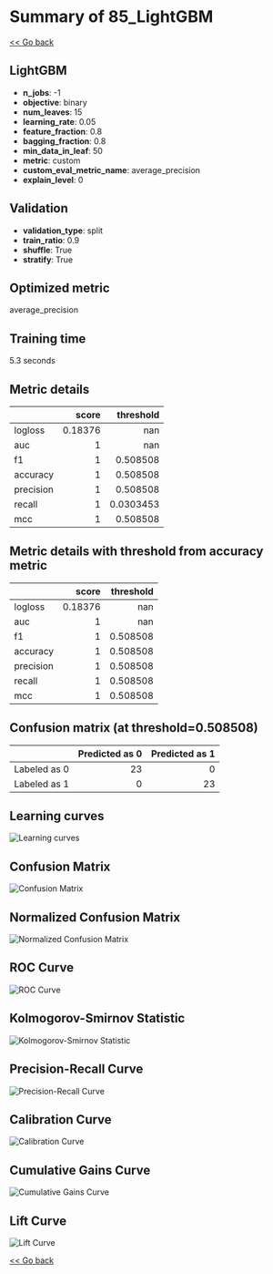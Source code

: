 # Summary of 85_LightGBM

[<< Go back](../README.md)


## LightGBM
- **n_jobs**: -1
- **objective**: binary
- **num_leaves**: 15
- **learning_rate**: 0.05
- **feature_fraction**: 0.8
- **bagging_fraction**: 0.8
- **min_data_in_leaf**: 50
- **metric**: custom
- **custom_eval_metric_name**: average_precision
- **explain_level**: 0

## Validation
 - **validation_type**: split
 - **train_ratio**: 0.9
 - **shuffle**: True
 - **stratify**: True

## Optimized metric
average_precision

## Training time

5.3 seconds

## Metric details
|           |   score |   threshold |
|:----------|--------:|------------:|
| logloss   | 0.18376 | nan         |
| auc       | 1       | nan         |
| f1        | 1       |   0.508508  |
| accuracy  | 1       |   0.508508  |
| precision | 1       |   0.508508  |
| recall    | 1       |   0.0303453 |
| mcc       | 1       |   0.508508  |


## Metric details with threshold from accuracy metric
|           |   score |   threshold |
|:----------|--------:|------------:|
| logloss   | 0.18376 |  nan        |
| auc       | 1       |  nan        |
| f1        | 1       |    0.508508 |
| accuracy  | 1       |    0.508508 |
| precision | 1       |    0.508508 |
| recall    | 1       |    0.508508 |
| mcc       | 1       |    0.508508 |


## Confusion matrix (at threshold=0.508508)
|              |   Predicted as 0 |   Predicted as 1 |
|:-------------|-----------------:|-----------------:|
| Labeled as 0 |               23 |                0 |
| Labeled as 1 |                0 |               23 |

## Learning curves
![Learning curves](learning_curves.png)
## Confusion Matrix

![Confusion Matrix](confusion_matrix.png)


## Normalized Confusion Matrix

![Normalized Confusion Matrix](confusion_matrix_normalized.png)


## ROC Curve

![ROC Curve](roc_curve.png)


## Kolmogorov-Smirnov Statistic

![Kolmogorov-Smirnov Statistic](ks_statistic.png)


## Precision-Recall Curve

![Precision-Recall Curve](precision_recall_curve.png)


## Calibration Curve

![Calibration Curve](calibration_curve_curve.png)


## Cumulative Gains Curve

![Cumulative Gains Curve](cumulative_gains_curve.png)


## Lift Curve

![Lift Curve](lift_curve.png)



[<< Go back](../README.md)
